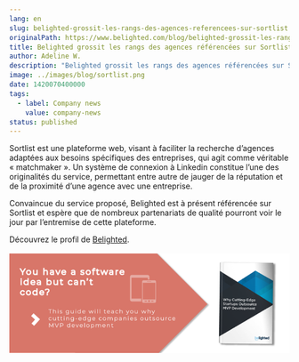 ```yaml
---
lang: en
slug: belighted-grossit-les-rangs-des-agences-referencees-sur-sortlist
originalPath: https://www.belighted.com/blog/belighted-grossit-les-rangs-des-agences-referencees-sur-sortlist
title: Belighted grossit les rangs des agences référencées sur Sortlist
author: Adeline W.
description: "Belighted grossit les rangs des agences référencées sur Sortlist "
image: ../images/blog/sortlist.png
date: 1420070400000
tags:
  - label: Company news
    value: company-news
status: published
---
```

Sortlist est une plateforme web, visant à faciliter la recherche d’agences adaptées aux besoins spécifiques des entreprises, qui agit comme véritable « matchmaker ». Un système de connexion à Linkedin constitue l’une des originalités du service, permettant entre autre de jauger de la réputation et de la proximité d’une agence avec une entreprise.

Convaincue du service proposé, Belighted est à présent référencée sur Sortlist et espère que de nombreux partenariats de qualité pourront voir le jour par l’entremise de cette plateforme.

Découvrez le profil de [Belighted](https://www.sortlist.com/fr/agency/belighted).  
 [![You have a software idea but can't code?](/content/images/legacy/2r_muYcfC0X7-yUFIS_kd.png)](https://cta-redirect.hubspot.com/cta/redirect/1684659/2a757af5-8c70-4e5b-bd84-3e0c399fa61d)